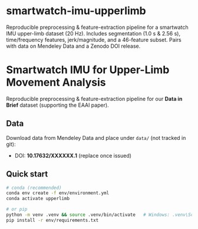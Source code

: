 # smartwatch-imu-upperlimb
Reproducible preprocessing &amp; feature-extraction pipeline for a smartwatch IMU upper-limb dataset (20 Hz). Includes segmentation (1.0 s &amp; 2.56 s), time/frequency features, jerk/magnitude, and a 46-feature subset. Pairs with data on Mendeley Data and a Zenodo DOI release.

# Smartwatch IMU for Upper-Limb Movement Analysis

Reproducible preprocessing & feature-extraction pipeline for our **Data in Brief** dataset (supporting the EAAI paper).

## Data
Download data from Mendeley Data and place under `data/` (not tracked in git):
- DOI: **10.17632/XXXXXX.1** (replace once issued)

## Quick start
```bash
# conda (recommended)
conda env create -f env/environment.yml
conda activate upperlimb

# or pip
python -m venv .venv && source .venv/bin/activate   # Windows: .venv\Scripts\activate
pip install -r env/requirements.txt
